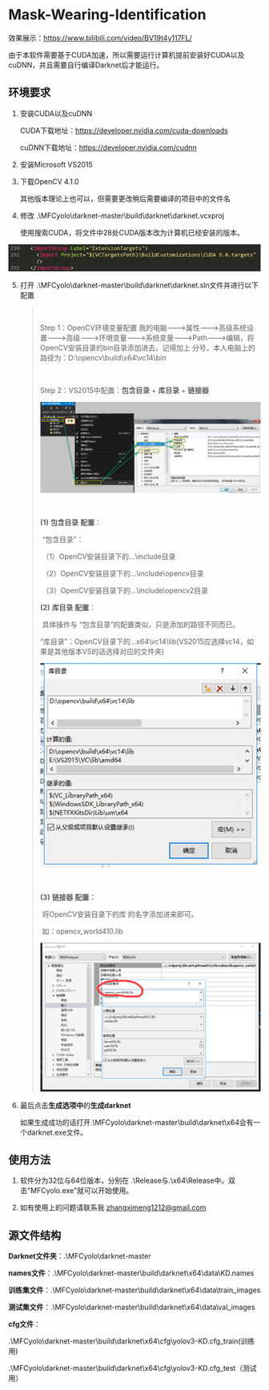 # Mask-Wearing-Identification

效果展示：https://www.bilibili.com/video/BV19t4y117FL/

由于本软件需要基于CUDA加速，所以需要运行计算机提前安装好CUDA以及cuDNN，并且需要自行编译Darknet后才能运行。

## 环境要求

1. 安装CUDA以及cuDNN

   CUDA下载地址：https://developer.nvidia.com/cuda-downloads

   cuDNN下载地址：https://developer.nvidia.com/cudnn

2. 安装Microsoft VS2015

3. 下载OpenCV 4.1.0

   其他版本理论上也可以，但需要更改稍后需要编译的项目中的文件名

4. 修改 .\MFCyolo\darknet-master\build\darknet\darknet.vcxproj

   使用搜索CUDA，将文件中28处CUDA版本改为计算机已经安装的版本。

![img](https://raw.githubusercontent.com/SixSen/PicGo/img/clip_image002.jpg)

5. 打开 .\MFCyolo\darknet-master\build\darknet\darknet.sln文件并进行以下配置

   >​       
   >
   >Step 1：OpenCV环境变量配置 我的电脑--->属性--->高级系统设置--->高级--->环境变量--->系统变量--->Path--->编辑，将OpenCV安装目录的bin目录添加进去，记得加上 分号，本人电脑上的路径为：D:\opencv\build\x64\vc14\bin
   >
   >​      
   >
   > Step 2：VS2015中配置：**包含目录** + **库目录** + **链接器**
   >
   >![img](https://raw.githubusercontent.com/SixSen/PicGo/img/20200601191907.png)
   >
   >​       
   >
   >**(1)** **包含目录** **配置**：
   >
   >​       “包含目录”：
   >
   >​       （1）OpenCV安装目录下的...\include目录
   >
   >​       （2）OpenCV安装目录下的...\include\opencv目录
   >
   >​       （3）OpenCV安装目录下的...\include\opencv2目录
   >
   >
   >
   >**(2)** **库目录** **配置**：
   >
   >​       具体操作与 “包含目录”的配置类似，只是添加的路径不同而已。
   >
   >​       “库目录”：OpenCV目录下的...x64\vc14\lib(VS2015应选择vc14，如果是其他版本VS的话选择对应的文件夹)
   >
   >![img](https://raw.githubusercontent.com/SixSen/PicGo/img/clip_image002.png)
   >
   >​       
   >
   > **(3)** **链接器** **配置：**
   >
   >​       将OpenCV安装目录下的库 的名字添加进来即可。
   >
   >​       如：opencv_world410.lib
   >
   >![img](https://raw.githubusercontent.com/SixSen/PicGo/img/20200601192104.png)
   >
   >

6. 最后点击**生成选项中**的**生成darknet**

   如果生成成功的话打开.\MFCyolo\darknet-master\build\darknet\x64会有一个darknet.exe文件。

   

## 使用方法

1. 软件分为32位与64位版本，分别在 .\Release与.\x64\Release中。双击"MFCyolo.exe"就可以开始使用。

2. 如有使用上的问题请联系我 zhangximeng1212@gmail.com

## 源文件结构

**Darknet文件夹**：.\MFCyolo\darknet-master

**names文件**：.\MFCyolo\darknet-master\build\darknet\x64\data\KD.names

**训练集文件**：.\MFCyolo\darknet-master\build\darknet\x64\data\train_images

**测试集文件**：.\MFCyolo\darknet-master\build\darknet\x64\data\val_images

**cfg文件**：

.\MFCyolo\darknet-master\build\darknet\x64\cfg\yolov3-KD.cfg_train(训练用)

.\MFCyolo\darknet-master\build\darknet\x64\cfg\yolov3-KD.cfg_test（测试用）
